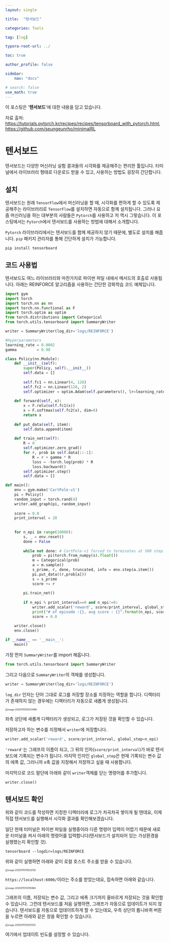 ```yaml
---
layout: single

title:  "텐서보드"

categories: Tools

tag: [log]

typora-root-url: ../

toc: true

author_profile: false

sidebar:
    nav: "docs"

# search: false
use_math: true
---
```






이 포스팅은 '**텐서보드**'에 대한 내용을 담고 있습니다.



자료 출처: <https://tutorials.pytorch.kr/recipes/recipes/tensorboard_with_pytorch.html>, <https://github.com/seungeunrho/minimalRL>









# 텐서보드

텐서보드는 다양한 머신러닝 실험 결과들의 시각화를 제공해주는 편리한 툴입니다. 터미널에서 라이브러리 형태로 다운로드 받을 수 있고, 사용하는 방법도 굉장히 간단합니다.







## 설치

텐서보드는 원래 `TensorFlow`에서 머신러닝을 할 때, 시각화를 편하게 할 수 있도록 제공해주는 라이브러리로 `TensorFlow`를 설치하면 자동으로 함께 설치됩니다. 그러나 요즘 머신러닝을 하는 대부분의 사람들은 `Pytorch`를 사용하고 저 역시 그렇습니다. 이 포스팅에서는 `Pytorch`에서 텐서보드를 사용하는 방법에 대해서 소개합니다. 



`Pytorch` 라이브러리에서는 텐서보드를 함께 제공하지 않기 때문에, 별도로 설치를 해줍니다. `pip` 패키지 관리자를 통해 간단하게 설치가 가능합니다.

```
pip install tensorboard
```







## 코드 사용법

텐서보드도 여느 라이브러리와 마찬가지로 파이썬 파일 내에서 메서드의 호출로 사용됩니다. 아래는 REINFORCE 알고리즘을 사용하는 간단한 강화학습 코드 예제입니다.



```python
import gym
import torch
import torch.nn as nn
import torch.nn.functional as F
import torch.optim as optim
from torch.distributions import Categorical
from torch.utils.tensorboard import SummaryWriter

writer = SummaryWriter(log_dir='logs/REINFORCE')

#Hyperparameters
learning_rate = 0.0002
gamma         = 0.98

class Policy(nn.Module):
    def __init__(self):
        super(Policy, self).__init__()
        self.data = []
        
        self.fc1 = nn.Linear(4, 128)
        self.fc2 = nn.Linear(128, 2)
        self.optimizer = optim.Adam(self.parameters(), lr=learning_rate)
        
    def forward(self, x):
        x = F.relu(self.fc1(x))
        x = F.softmax(self.fc2(x), dim=0)
        return x
      
    def put_data(self, item):
        self.data.append(item)
        
    def train_net(self):
        R = 0
        self.optimizer.zero_grad()
        for r, prob in self.data[::-1]:
            R = r + gamma * R
            loss = -torch.log(prob) * R
            loss.backward()
        self.optimizer.step()
        self.data = []

def main():
    env = gym.make('CartPole-v1')
    pi = Policy()
    random_input = torch.rand(4)
    writer.add_graph(pi, random_input)
    
    score = 0.0
    print_interval = 20
    
    
    for n_epi in range(10000):
        s, _ = env.reset()
        done = False
        
        while not done: # CartPole-v1 forced to terminates at 500 step.
            prob = pi(torch.from_numpy(s).float())
            m = Categorical(prob)
            a = m.sample()
            s_prime, r, done, truncated, info = env.step(a.item())
            pi.put_data((r,prob[a]))
            s = s_prime
            score += r
            
        pi.train_net()
        
        if n_epi % print_interval==0 and n_epi!=0:
            writer.add_scalar('reward', score/print_interval, global_step=n_epi)
            print("# of episode :{}, avg score : {}".format(n_epi, score/print_interval))
            score = 0.0

    writer.close()
    env.close()
    
if __name__ == '__main__':
    main()
```



가장 먼저 `SummaryWriter`를 import 해옵니다.

``` python
from torch.utils.tensorboard import SummaryWriter
```



그리고 다음으로 `SummaryWriter`의 객체를 생성합니다.

```python
writer = SummaryWriter(log_dir='logs/REINFORCE')
```



`log_dir` 인자는 단어 그대로 로그를 저장할 장소를 지정하는 역할을 합니다. 디렉터리가 존재하지 않는 경우에는 디렉터리가 자동으로 새롭게 생성됩니다. 



<img src="/images/2025-01-15-Tensorboard/image-20250115105033489.png" alt="image-20250115105033489" style="zoom:50%;" />

좌측 상단에 새롭게 디렉터리가 생성되고, 로그가 저장된 것을 확인할 수 있습니다.



저장하고자 하는 변수를 지정해서 `writer`에 저장합니다.

```python
writer.add_scalar('reward', score/print_interval, global_step=n_epi)
```



`'reward'`는 그래프의 이름이 되고, 그 뒤의 인자(`score/print_interval`)가 바로 텐서보드에 기록되는 변수가 됩니다. 마지막 인자인 `global_step`은 현재 기록되는 변수 값의 에폭 값, 그러니까 x축 값을 지정해서 저장하고 싶을 때 사용합니다.



마지막으로 코드 말단에 아래와 같이 `writer`객체를 닫는 명령어를 추가합니다.

```python
writer.close()
```







## 텐서보드 확인

위와 같이 코드를 작성하면 지정한 디렉터리에 로그가 차곡차곡 쌓이게 될 텐데요, 이제 직접 텐서보드를 실행해서 시각화 결과를 확인해보겠습니다.



일단 현재 터미널은 파이썬 파일을 실행중이라 다른 명령어 입력이 어렵기 때문에 새로운 터미널을 켜서 아래의 명령어를 입력합니다(텐서보드가 설치되어 있는 가상환경을 실행했는지 확인할 것).

```
tensorboard --logdir=logs/REINFORCE
```



위와 같이 실행하면 아래와 같이 로컬 호스트 주소를 받을 수 있습니다.

<img src="/images/2025-01-15-Tensorboard/image-20250115110032102.png" alt="image-20250115110032102" style="zoom:50%;" />

`https://localhost:6006/`이라는 주소를 받았는데요, 접속하면 아래와 같습니다.

<img src="/images/2025-01-15-Tensorboard/image-20250115110155960.png" alt="image-20250115110155960" style="zoom:50%;" />

그래프의 이름, 저장되는 변수 값, 그리고 에폭 크기까지 올바르게 저장되는 것을 확인할 수 있습니다. 그런데 텐서보드를 처음 실행하면, 그래프가 자동으로 업데이트가 되지 않습니다. 텐서보드를 자동으로 업데이트하게 할 수 있는데요, 우측 상단의 톱니바퀴 버튼을 누르면 아래와 같은 창을 확인할 수 있습니다.



<img src="/images/2025-01-15-Tensorboard/image-20250115110357012.png" alt="image-20250115110357012" style="zoom:50%;" />

여기에서 업데이트 빈도를 설정할 수 있습니다.









